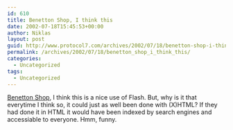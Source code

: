 ```yaml
---
id: 610
title: Benetton Shop, I think this
date: 2002-07-18T15:45:53+00:00
author: Niklas
layout: post
guid: http://www.protocol7.com/archives/2002/07/18/benetton-shop-i-think-this/
permalink: /archives/2002/07/18/benetton_shop_i_think_this/
categories:
  - Uncategorized
tags:
  - Uncategorized
---
```

<div class='microid-f4d5e70f32a4733385bd89b719c19b61f7b42b39'>
  <p>
    <a href="http://shop.benetton.com/">Benetton Shop</a>, I think this is a nice use of Flash. But, why is it that everytime I think so, it could just as well been done with (X)HTML? If they had done it in HTML it would have been indexed by search engines and accessiable to everyone. Hmm, funny.
  </p>
</div>